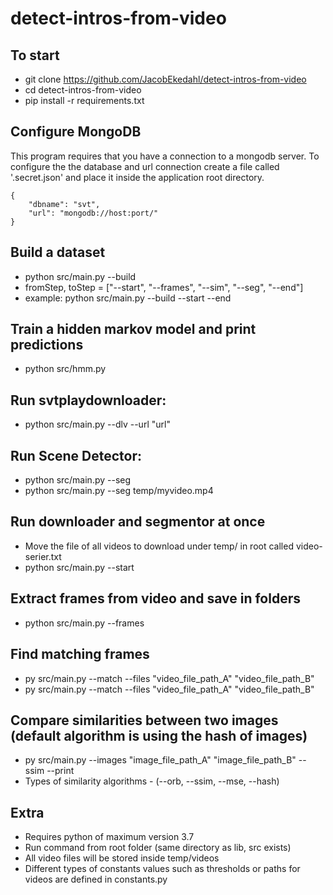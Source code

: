 # detect-intros-from-video

## To start
- git clone https://github.com/JacobEkedahl/detect-intros-from-video
- cd detect-intros-from-video
- pip install -r requirements.txt

## Configure MongoDB 

This program requires that you have a connection to a mongodb server. To configure the the database and url connection create a file called '.secret.json' and place it inside the application root directory.

    {
        "dbname": "svt",
        "url": "mongodb://host:port/"
    }



## Build a dataset
- python src/main.py --build <fromStep> <toStep>
- fromStep, toStep = ["--start", "--frames", "--sim", "--seg", "--end"]
- example: python src/main.py --build --start --end 

## Train a hidden markov model and print predictions
- python src/hmm.py

## Run svtplaydownloader:
- python src/main.py --dlv --url "url"

## Run Scene Detector:
- python src/main.py --seg
- python src/main.py --seg temp/myvideo.mp4

## Run downloader and segmentor at once
- Move the file of all videos to download under temp/ in root called video-serier.txt
- python src/main.py --start

## Extract frames from video and save in folders
- python src/main.py --frames

## Find matching frames
- py src/main.py --match --files "video_file_path_A" "video_file_path_B"
- py src/main.py --match --files "video_file_path_A" "video_file_path_B"

## Compare similarities between two images (default algorithm is using the hash of images)
- py src/main.py --images "image_file_path_A" "image_file_path_B" --ssim<optinal> --print<optional>
- Types of similarity algorithms - (--orb, --ssim, --mse, --hash)
                                                                                                                    
## Extra
- Requires python of maximum version 3.7
- Run command from root folder (same directory as lib, src exists)
- All video files will be stored inside temp/videos
- Different types of constants values such as thresholds or paths for videos are defined in constants.py
